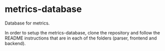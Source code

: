 # metrics-database
Database for metrics.

In order to setup the metrics-database, clone the repository and follow the README instructions that are in each of the folders (parser, frontend and backend).
